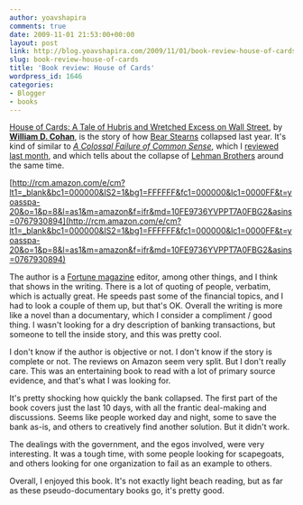 ```yaml
---
author: yoavshapira
comments: true
date: 2009-11-01 21:53:00+00:00
layout: post
link: http://blog.yoavshapira.com/2009/11/01/book-review-house-of-cards/
slug: book-review-house-of-cards
title: 'Book review: House of Cards'
wordpress_id: 1646
categories:
- Blogger
- books
---
```


[House of Cards: A Tale of Hubris and Wretched Excess on Wall Street](http://www.amazon.com/gp/product/0767930894?ie=UTF8&tag=yoasspa-20&linkCode=as2&camp=1789&creative=390957&creativeASIN=0767930894), by **[William D. Cohan](http://en.wikipedia.org/wiki/William_D._Cohan)**, is the story of how [Bear Stearns](http://www.bearstearns.com/) collapsed last year.  It's kind of similar to _[A Colossal Failure of Common Sense](http://yoavs.blogspot.com/2009/10/book-review-colossal-failure-of-common.html)_, which I [reviewed last month](http://yoavs.blogspot.com/2009/10/book-review-colossal-failure-of-common.html), and which tells about the collapse of [Lehman Brothers](http://en.wikipedia.org/wiki/Lehman_Brothers) around the same time.

  


[http://rcm.amazon.com/e/cm?lt1=_blank&bc1=000000&IS2=1&bg1=FFFFFF&fc1=000000&lc1=0000FF&t=yoasspa-20&o=1&p=8&l=as1&m=amazon&f=ifr&md=10FE9736YVPPT7A0FBG2&asins=0767930894](http://rcm.amazon.com/e/cm?lt1=_blank&bc1=000000&IS2=1&bg1=FFFFFF&fc1=000000&lc1=0000FF&t=yoasspa-20&o=1&p=8&l=as1&m=amazon&f=ifr&md=10FE9736YVPPT7A0FBG2&asins=0767930894)

  


The author is a [Fortune magazine](http://money.cnn.com/magazines/fortune/) editor, among other things, and I think that shows in the writing.  There is a lot of quoting of people, verbatim, which is actually great.  He speeds past some of the financial topics, and I had to look a couple of them up, but that's OK.  Overall the writing is more like a novel than a documentary, which I consider a compliment / good thing.  I wasn't looking for a dry description of banking transactions, but someone to tell the inside story, and this was pretty cool.

  


I don't know if the author is objective or not.  I don't know if the story is complete or not.  The reviews on Amazon seem very split.  But I don't really care.  This was an entertaining book to read with a lot of primary source evidence, and that's what I was looking for.

  


It's pretty shocking how quickly the bank collapsed.  The first part of the book covers just the last 10 days, with all the frantic deal-making and discussions.  Seems like people worked day and night, some to save the bank as-is, and others to creatively find another solution.  But it didn't work.

  


The dealings with the government, and the egos involved, were very interesting.  It was a tough time, with some people looking for scapegoats, and others looking for one organization to fail as an example to others.

  


Overall, I enjoyed this book.  It's not exactly light beach reading, but as far as these pseudo-documentary books go, it's pretty good.
